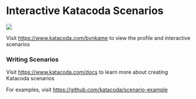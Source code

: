 # Interactive Katacoda Scenarios

[![](http://shields.katacoda.com/katacoda/bvnkame/count.svg)](https://www.katacoda.com/bvnkame "Get your profile on Katacoda.com")

Visit https://www.katacoda.com/bvnkame to view the profile and interactive scenarios

### Writing Scenarios
Visit https://www.katacoda.com/docs to learn more about creating Katacoda scenarios

For examples, visit https://github.com/katacoda/scenario-example
